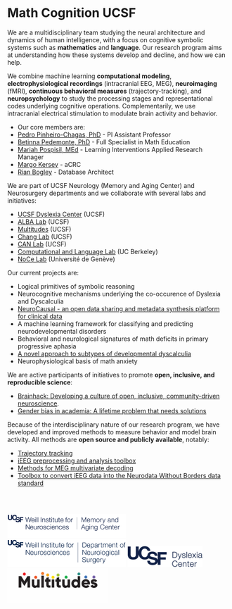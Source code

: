 # Math Cognition UCSF 

We are a multidisciplinary team studying the neural architecture and dynamics of human intelligence, with a focus on cognitive symbolic systems such as **mathematics** and **language**. Our research program aims at understanding how these systems develop and decline, and how we can help.

We combine machine learning **computational modeling**, **electrophysiological recordings** (intracranial EEG, MEG), **neuroimaging** (fMRI), **continuous behavioral measures** (trajectory-tracking), and **neuropsychology** to study the processing stages and representational codes underlying cognitive operations. Complementarily, we use intracranial electrical stimulation to modulate brain activity and behavior.

* Our core members are:
* [Pedro Pinheiro-Chagas, PhD](https://scholar.google.com/citations?user=XVsftdsAAAAJ&hl) - PI Assistant Professor
* [Betinna Pedemonte, PhD](https://memory.ucsf.edu/people/bettina-pedemonte) - Full Specialist in Math Education
* [Mariah Pospisil, MEd](https://memory.ucsf.edu/people/mariah-pospisil) - Learning Interventions Applied Research Manager
* [Margo Kersey](https://profiles.ucsf.edu/margo.kersey) - aCRC
* [Rian Bogley](https://profiles.ucsf.edu/rian.bogley) - Database Architect

We are part of UCSF Neurology (Memory and Aging Center) and Neurosurgery departments and we collaborate with several labs and initiatives:
* [UCSF Dyslexia Center](https://dyslexia.ucsf.edu/) (UCSF)
* [ALBA Lab](https://albalab.ucsf.edu/) (UCSF)
* [Multitudes](https://dyslexia.ucsf.edu/multitudes-partners) (UCSF)
* [Chang Lab](https://changlab.ucsf.edu/) (UCSF)
* [CAN Lab](https://canlab.ucsf.edu/) (UCSF)
* [Computational and Language Lab](http://colala.berkeley.edu/) (UC Berkeley) 
* [NoCe Lab](https://noce-lab.github.io/) (Université de Genève)

Our current projects are:
* Logical primitives of symbolic reasoning
* Neurocognitive mechanisms underlying the co-occurence of Dyslexia and Dyscalculia
* [NeuroCausal - an open data sharing and metadata synthesis platform for clinical data](https://neurocausal.github.io/)
* A machine learning framework for classifying and predicting neurodevelopmental disorders
* Behavioral and neurological signatures of math deficits in primary progressive aphasia 
* [A novel approach to subtypes of developmental dyscalculia](https://scholar.google.com/citations?view_op=view_citation&hl=en&user=XVsftdsAAAAJ&sortby=pubdate&citation_for_view=XVsftdsAAAAJ:O3NaXMp0MMsC)
* Neurophysiological basis of math anxiety

We are active participants of initiatives to promote **open, inclusive, and reproducible science**: 
* [Brainhack: Developing a culture of open, inclusive, community-driven neuroscience](https://doi.org/10.1016/j.neuron.2021.04.001). 
* [Gender bias in academia: A lifetime problem that needs solutions](https://doi.org/10.1016/j.neuron.2021.06.002)

Because of the interdisciplinary nature of our research program, we have developed and improved methods to measure behavior and model brain activity. All methods are **open source and publicly available**, notably: 
* [Trajectory tracking](https://trajtracker.com/)
* [iEEG preprocessing and analysis toolbox](https://github.com/pinheirochagas/lbcn_preproc)
* [Methods for MEG multivariate decoding](https://github.com/pinheirochagas/Calc_MEG)
* [Toolbox to convert iEEG data into the Neurodata Without Borders data standard](https://github.com/pinheirochagas/lbcn_nwb)

&nbsp;  
&nbsp;  

<p float="left">
  <img src="/assets/weillmac_logo.png" width="270" />
  <img src="/assets/weillneurosurgery_logo.png" width="270" />
   <img src="/assets/dyslexiacenter_logo.png" width="170" />
  <img src="/assets/multitudes_logo1.png" width="230" />
</p>

<!--

https://docs.github.com/github/writing-on-github/getting-started-with-writing-and-formatting-on-github/basic-writing-and-formatting-syntax

**Here are some ideas to get you started:**

🙋‍♀️ A short introduction - what is your organization all about?
🌈 Contribution guidelines - how can the community get involved?
👩‍💻 Useful resources - where can the community find your docs? Is there anything else the community should know?
🍿 Fun facts - what does your team eat for breakfast?
🧙 Remember, you can do mighty things with the power of [Markdown](https://docs.github.com/github/writing-on-github/getting-started-with-writing-and-formatting-on-github/basic-writing-and-formatting-syntax)
-->
